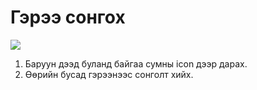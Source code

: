 # Гэрээ сонгох
![](</app-support/docs/img-tenant/Гэрээ сонгох.gif>)

1. Баруун дээд буланд байгаа сумны icon дээр дарах.
2. Өөрийн бусад гэрээнээс сонголт хийх.